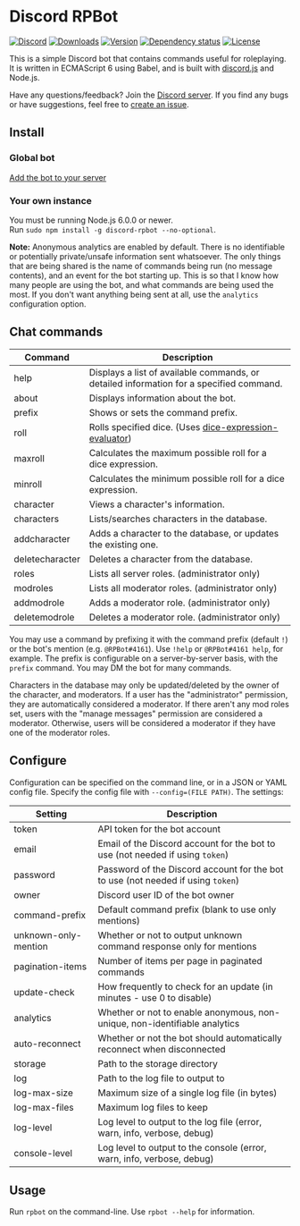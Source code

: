 # Discord RPBot
[![Discord](https://discordapp.com/api/servers/204792270568816640/widget.png)](https://discord.gg/SZMhh2B)
[![Downloads](https://img.shields.io/npm/dt/discord-rpbot.svg)](https://www.npmjs.com/package/discord-rpbot)
[![Version](https://img.shields.io/npm/v/discord-rpbot.svg)](https://www.npmjs.com/package/discord-rpbot)
[![Dependency status](https://david-dm.org/Gawdl3y/discord-rpbot.svg)](https://david-dm.org/Gawdl3y/discord-rpbot)
[![License](https://img.shields.io/npm/l/discord-rpbot.svg)](LICENSE)

This is a simple Discord bot that contains commands useful for roleplaying.
It is written in ECMAScript 6 using Babel, and is built with [discord.js](https://github.com/hydrabolt/discord.js) and Node.js.

Have any questions/feedback?
Join the [Discord server](https://discord.gg/SZMhh2B).
If you find any bugs or have suggestions, feel free to [create an issue](/../../issues).

## Install
### Global bot
[Add the bot to your server](https://discordapp.com/oauth2/authorize?client_id=204353188172660747&scope=bot&permissions=0)

### Your own instance
You must be running Node.js 6.0.0 or newer.  
Run `sudo npm install -g discord-rpbot --no-optional`.

**Note:** Anonymous analytics are enabled by default.
There is no identifiable or potentially private/unsafe information sent whatsoever.
The only things that are being shared is the name of commands being run (no message contents), and an event for the bot starting up.
This is so that I know how many people are using the bot, and what commands are being used the most.
If you don't want anything being sent at all, use the `analytics` configuration option.

## Chat commands
| Command          | Description                                                                                                   |
|------------------|---------------------------------------------------------------------------------------------------------------|
| help             | Displays a list of available commands, or detailed information for a specified command.                       |
| about            | Displays information about the bot.                                                                           |
| prefix           | Shows or sets the command prefix.                                                                             |
| roll             | Rolls specified dice. (Uses [dice-expression-evaluator](https://github.com/dbkang/dice-expression-evaluator)) |
| maxroll          | Calculates the maximum possible roll for a dice expression.                                                   |
| minroll          | Calculates the minimum possible roll for a dice expression.                                                   |
| character        | Views a character's information.                                                                              |
| characters       | Lists/searches characters in the database.                                                                    |
| addcharacter     | Adds a character to the database, or updates the existing one.                                                |
| deletecharacter  | Deletes a character from the database.                                                                        |
| roles            | Lists all server roles. (administrator only)                                                                  |
| modroles         | Lists all moderator roles. (administrator only)                                                               |
| addmodrole       | Adds a moderator role. (administrator only)                                                                   |
| deletemodrole    | Deletes a moderator role. (administrator only)                                                                |

You may use a command by prefixing it with the command prefix (default `!`) or the bot's mention (e.g. `@RPBot#4161`).
Use `!help` or `@RPBot#4161 help`, for example.
The prefix is configurable on a server-by-server basis, with the `prefix` command.
You may DM the bot for many commands.

Characters in the database may only be updated/deleted by the owner of the character, and moderators.
If a user has the "administrator" permission, they are automatically considered a moderator.
If there aren't any mod roles set, users with the "manage messages" permission are considered a moderator.
Otherwise, users will be considered a moderator if they have one of the moderator roles.

## Configure
Configuration can be specified on the command line, or in a JSON or YAML config file.
Specify the config file with `--config=(FILE PATH)`.
The settings:

| Setting              | Description                                                                      |        
|----------------------|----------------------------------------------------------------------------------|
| token                | API token for the bot account                                                    |
| email                | Email of the Discord account for the bot to use (not needed if using `token`)    |
| password             | Password of the Discord account for the bot to use (not needed if using `token`) |
| owner                | Discord user ID of the bot owner                                                 |
| command-prefix       | Default command prefix (blank to use only mentions)                              |
| unknown-only-mention | Whether or not to output unknown command response only for mentions              |
| pagination-items     | Number of items per page in paginated commands                                   |
| update-check         | How frequently to check for an update (in minutes - use 0 to disable)            |
| analytics            | Whether or not to enable anonymous, non-unique, non-identifiable analytics       |
| auto-reconnect       | Whether or not the bot should automatically reconnect when disconnected          |
| storage              | Path to the storage directory                                                    |
| log                  | Path to the log file to output to                                                |
| log-max-size         | Maximum size of a single log file (in bytes)                                     |
| log-max-files        | Maximum log files to keep                                                        |
| log-level            | Log level to output to the log file (error, warn, info, verbose, debug)          |
| console-level        | Log level to output to the console (error, warn, info, verbose, debug)           |

## Usage
Run `rpbot` on the command-line.
Use `rpbot --help` for information.
